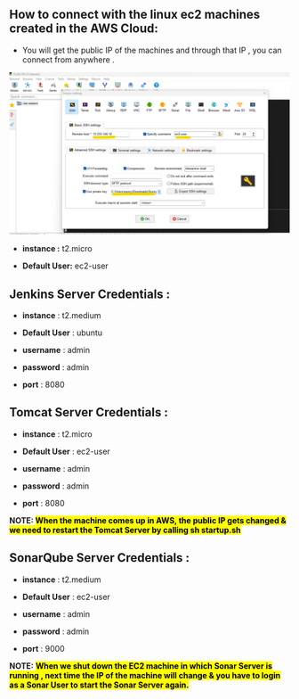 
## How to connect with the linux ec2 machines created in the AWS Cloud:

  * You will get the public IP of the machines and through that IP , you can connect from anywhere .

  ![alt text](image.png)

  * __instance :__ t2.micro

  * __Default User:__ ec2-user

## Jenkins Server Credentials :

  * __instance__ : t2.medium 
  
  * __Default User__ : ubuntu 

  * __username__ : admin

  * __password__ : admin

  * __port__ : 8080

##  Tomcat Server Credentials :

 * __instance__ : t2.micro
  
  * __Default User__ : ec2-user

  * __username__ : admin

  * __password__ : admin

  * __port__ : 8080

__NOTE: <mark> When the machine comes up in AWS, the public IP gets changed & we need to restart the Tomcat Server by calling sh startup.sh__

## SonarQube Server Credentials :

 * __instance__ : t2.medium
  
  * __Default User__ : ec2-user

  * __username__ : admin

  * __password__ : admin

  * __port__ : 9000

__NOTE:__ <mark>__When we shut down the EC2 machine in which Sonar Server is running , next time the IP of the machine will change & you have to login as a Sonar User to start the Sonar Server again.__</mark>

